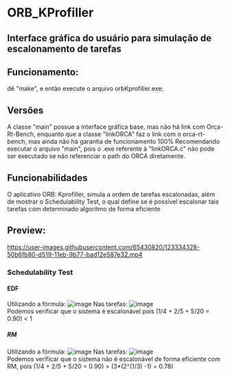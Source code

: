 # ORB_KProfiller

## Interface gráfica do usuário para simulação de escalonamento de tarefas
## Funcionamento: 
dê "make", e então execute o arquivo orbKprofiller.exe; 
## Versões
A classe "main" possue a interface gráfica base, mas não há link com Orca-Rt-Bench, enquanto que a classe "linkORCA" faz o link com o orca-rt-bench, mas ainda não há garantia de funcionamento 100%
Recomendando executar o arquivo "main", pois o .exe referente à "linkORCA.c" não pode ser executado se não referenciar o path do ORCA diretamente.
## Funcionabilidades
O aplicativo ORB: Kprofiller, simula a ordem de tarefas escalonadas, além de mostrar o Schedulability Test, o qual define se é possível escalonar tais tarefas com determinado algoritmo de forma eficiente
## Preview:  
https://user-images.githubusercontent.com/65430820/123334328-50b6fb80-d519-11eb-9b77-bad12e587e32.mp4

### Schedulability Test 
#### EDF
Utilizando a fórmula:
![image](https://user-images.githubusercontent.com/65430820/123334625-befbbe00-d519-11eb-8ffd-5b4fef83ab7b.png)
Nas tarefas: ![image](https://user-images.githubusercontent.com/65430820/123334724-e2bf0400-d519-11eb-8b99-099002e964b4.png)\
Podemos verificar que o sistema é escalonável pois (1/4 + 2/5 + 5/20 = 0.90) < 1
##### RM
Utilizando a fórmula: 
![image](https://user-images.githubusercontent.com/65430820/123680530-346bd500-d81f-11eb-8d37-20a8333ffcbb.png)
Nas tarefas: ![image](https://user-images.githubusercontent.com/65430820/123334724-e2bf0400-d519-11eb-8b99-099002e964b4.png)\
Podemos verificar que o sistema  não é escalonável de forma eficiente com RM, pois (1/4 + 2/5 + 5/20 = 0.90) > (3*(2^(1/3) -1) = 0.78)

